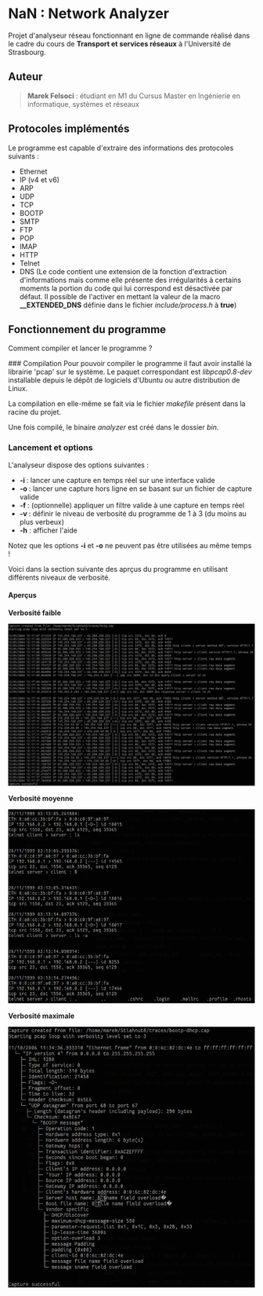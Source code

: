 # NaN : Network Analyzer

Projet d'analyseur réseau fonctionnant en ligne de commande réalisé dans le cadre du cours de **Transport et services réseaux** à l'Université de Strasbourg.

## Auteur

> **Marek Felsoci** : étudiant en M1 du Cursus Master en Ingénierie en informatique, systèmes et réseaux

## Protocoles implémentés

Le programme est capable d'extraire des informations des protocoles suivants :

- Ethernet
- IP (v4 et v6)
- ARP
- UDP
- TCP
- BOOTP
- SMTP
- FTP
- POP
- IMAP
- HTTP
- Telnet
- DNS (Le code contient une extension de la fonction d'extraction d'informations mais comme elle présente des irrégularités à certains moments la portion du code qui lui correspond est désactivée par défaut. Il possible de l'activer en mettant la valeur de la macro **__EXTENDED_DNS** définie dans le fichier *include/process.h* à **true**)

## Fonctionnement du programme

Comment compiler et lancer le programme ?

### Compilation
Pour pouvoir compiler le programme il faut avoir installé la librairie 'pcap' sur le système. Le paquet correspondant est *libpcap0.8-dev* installable depuis le dépôt de logiciels d'Ubuntu ou autre distribution de Linux.

La compilation en elle-même se fait via le fichier *makefile* présent dans la racine du projet.

Une fois compilé, le binaire *analyzer* est créé dans le dossier *bin*.

### Lancement et options

L'analyseur dispose des options suivantes :

- **-i <interface>** : lancer une capture en temps réel sur une interface valide
- **-o <fichier de capture>** : lancer une capture hors ligne en se basant sur un fichier de capture valide
- **-f <filtre>** : (optionnelle) appliquer un filtre valide à une capture en temps réel
- **-v <niveau>** : définir le niveau de verbosité du programme de 1 à 3 (du moins au plus verbeux)
- **-h** : afficher l'aide

Notez que les options **-i** et **-o** ne peuvent pas être utilisées au même temps !

Voici dans la section suivante des aprçus du programme en utilisant différents niveaux de verbosité.

#### Aperçus

**Verbosité faible**

![capture d'écran](doc/nan3.png)

**Verbosité moyenne**

![capture d'écran](doc/nan2.png)

**Verbosité maximale**

![capture d'écran](doc/nan1.png)
